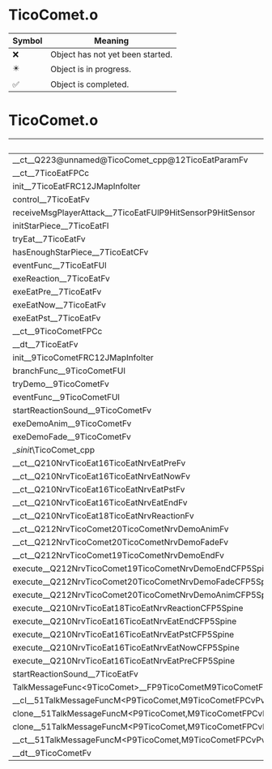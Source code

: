 # TicoComet.o
| Symbol | Meaning 
| ------------- | ------------- 
| :x: | Object has not yet been started. 
| :eight_pointed_black_star: | Object is in progress. 
| :white_check_mark: | Object is completed. 


# TicoComet.o
| Symbol | Decompiled? |
| ------------- | ------------- |
| __ct__Q223@unnamed@TicoComet_cpp@12TicoEatParamFv | :x: |
| __ct__7TicoEatFPCc | :x: |
| init__7TicoEatFRC12JMapInfoIter | :x: |
| control__7TicoEatFv | :x: |
| receiveMsgPlayerAttack__7TicoEatFUlP9HitSensorP9HitSensor | :x: |
| initStarPiece__7TicoEatFl | :x: |
| tryEat__7TicoEatFv | :x: |
| hasEnoughStarPiece__7TicoEatCFv | :x: |
| eventFunc__7TicoEatFUl | :x: |
| exeReaction__7TicoEatFv | :x: |
| exeEatPre__7TicoEatFv | :x: |
| exeEatNow__7TicoEatFv | :x: |
| exeEatPst__7TicoEatFv | :x: |
| __ct__9TicoCometFPCc | :x: |
| __dt__7TicoEatFv | :x: |
| init__9TicoCometFRC12JMapInfoIter | :x: |
| branchFunc__9TicoCometFUl | :x: |
| tryDemo__9TicoCometFv | :x: |
| eventFunc__9TicoCometFUl | :x: |
| startReactionSound__9TicoCometFv | :x: |
| exeDemoAnim__9TicoCometFv | :x: |
| exeDemoFade__9TicoCometFv | :x: |
| __sinit_\TicoComet_cpp | :x: |
| __ct__Q210NrvTicoEat16TicoEatNrvEatPreFv | :x: |
| __ct__Q210NrvTicoEat16TicoEatNrvEatNowFv | :x: |
| __ct__Q210NrvTicoEat16TicoEatNrvEatPstFv | :x: |
| __ct__Q210NrvTicoEat16TicoEatNrvEatEndFv | :x: |
| __ct__Q210NrvTicoEat18TicoEatNrvReactionFv | :x: |
| __ct__Q212NrvTicoComet20TicoCometNrvDemoAnimFv | :x: |
| __ct__Q212NrvTicoComet20TicoCometNrvDemoFadeFv | :x: |
| __ct__Q212NrvTicoComet19TicoCometNrvDemoEndFv | :x: |
| execute__Q212NrvTicoComet19TicoCometNrvDemoEndCFP5Spine | :x: |
| execute__Q212NrvTicoComet20TicoCometNrvDemoFadeCFP5Spine | :x: |
| execute__Q212NrvTicoComet20TicoCometNrvDemoAnimCFP5Spine | :x: |
| execute__Q210NrvTicoEat18TicoEatNrvReactionCFP5Spine | :x: |
| execute__Q210NrvTicoEat16TicoEatNrvEatEndCFP5Spine | :x: |
| execute__Q210NrvTicoEat16TicoEatNrvEatPstCFP5Spine | :x: |
| execute__Q210NrvTicoEat16TicoEatNrvEatNowCFP5Spine | :x: |
| execute__Q210NrvTicoEat16TicoEatNrvEatPreCFP5Spine | :x: |
| startReactionSound__7TicoEatFv | :x: |
| TalkMessageFunc&lt;9TicoComet&gt;__FP9TicoCometM9TicoCometFPCvPvUl_b_51TalkMessageFuncM&lt;P9TicoComet,M9TicoCometFPCvPvUl_b&gt; | :x: |
| __cl__51TalkMessageFuncM&lt;P9TicoComet,M9TicoCometFPCvPvUl_b&gt;CFUl | :x: |
| clone__51TalkMessageFuncM&lt;P9TicoComet,M9TicoCometFPCvPvUl_b&gt;CFv | :x: |
| clone__51TalkMessageFuncM&lt;P9TicoComet,M9TicoCometFPCvPvUl_b&gt;CFP7JKRHeap | :x: |
| __ct__51TalkMessageFuncM&lt;P9TicoComet,M9TicoCometFPCvPvUl_b&gt;FRC51TalkMessageFuncM&lt;P9TicoComet,M9TicoCometFPCvPvUl_b&gt; | :x: |
| __dt__9TicoCometFv | :x: |
